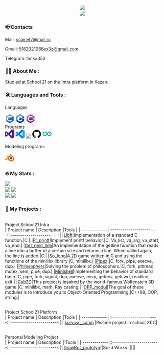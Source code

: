 <div id="header" align="center">
    <img src="https://media4.giphy.com/media/qgQUggAC3Pfv687qPC/giphy.gif?cid=ecf05e474ydg1ztwzc9iu0pl45sk4dy9ma21nokmpcc7ktn3&rid=giphy.gif&ct=g" width="200"/>
</div>

<div id="badges" align="center">
    <!---<a href="https://grabcad.com/dashboard"> 
    <img src="https://img.shields.io/badge/grabcad-black?logo=grabcad&logoColor=white&style=for-the-badge" width="100" alt="GrabCad Badge"/>
    </a>--->
</div>

<div id="badges" align="center">
    <img src="https://komarev.com/ghpvc/?username=scainet7&color=lightgrey&style=plastic"/>
</div>

### :mailbox_closed:Contacts

Mail:       scainet7@mail.ru


Gmail:      5162021066ex3z@gmail.com

Telegram:   timka353

### :man_technologist: About Me :

Studied at School 21 on the Intra platform in Kazan.

### :hammer_and_wrench: Languages and Tools :

Languages
<div id="badges">
    <img src="https://github.com/devicons/devicon/blob/master/icons/c/c-original.svg" width="30px"/>
    <img src="https://github.com/devicons/devicon/blob/master/icons/cplusplus/cplusplus-original.svg" width="30px"/>
    <img src="https://github.com/devicons/devicon/blob/master/icons/csharp/csharp-original.svg" width="30px"/>
</div>
Programs
<div id="badges">
    <img src="https://github.com/devicons/devicon/blob/master/icons/visualstudio/visualstudio-plain.svg" width="30px"/>
    <img src="https://github.com/devicons/devicon/blob/master/icons/vscode/vscode-original.svg" width="30px"/>
    <img src="https://cdn.worldvectorlogo.com/logos/clion-1.svg" width="30px"/>
    <img src="https://github.com/devicons/devicon/blob/master/icons/github/github-original.svg" width="30px"/>
     <!---<img src="https://github.com/devicons/devicon/blob/master/icons/unity/unity-original.svg" width="30px"/>---> 
    <img src="https://github.com/devicons/devicon/blob/master/icons/arduino/arduino-original.svg" width="30px"/>
</div>

Modeling programs 
<div id="badges">
    <img src="https://github.com/devicons/devicon/blob/master/icons/blender/blender-original.svg" width="30px"/>
</div>

### :fire: My Stats :

<div id="badges">
    <img src="http://github-profile-summary-cards.vercel.app/api/cards/profile-details?username=scainet7&theme=2077" width="500px"/>
</div>
<div id="badges">
    <img src="http://github-profile-summary-cards.vercel.app/api/cards/repos-per-language?username=scainet7&theme=2077"width="250px"/>
    <img src="http://github-profile-summary-cards.vercel.app/api/cards/most-commit-language?username=scainet7&theme=2077"width="250px"/>
</div>
<div id="badges">
    <img src="http://github-profile-summary-cards.vercel.app/api/cards/stats?username=scainet7&theme=2077"width="250px"/>
    <img src="http://github-profile-summary-cards.vercel.app/api/cards/productive-time?username=scainet7&theme=2077&utcOffset=8"width="250px"/>
</div>

### :file_folder: My Projects :

<br> Project School21 Intra </br>
| Project name      | Description                |Tools                |
| ------------- |:------------------------:| ------------------------:| 
|[Libft](https://github.com/scainet7/Libft)|Implementation of a standard C function.|C.|
|[Ft_printf](https://github.com/scainet7/ft_printf)|Implement printf behavior.|С, Va_list, va_arg, va_start, va_end.|
|[Get_next_line](https://github.com/scainet7/get_next_line)|An implementation of the getline function that reads a line into a buffer of a certain size and returns a line. When called again, the line is added.|C.|
|[So_long](https://github.com/scainet7/So_long)|A 2D game written in C and using the functions of the minilibx library.|C, minilibx.|
|[Pipex](https://github.com/scainet7/Pipex)||C, fork, pipe, execve, dup.|
|[Philosophers](https://github.com/scainet7/Philosophers)|Solving the problem of philosophers.|C, fork, pthread, mutex, sem, pipe, dup.|
|[Minishell](https://github.com/scainet7/Minishell)|Implementing the behavior of standard bash.|C, pipe, fork, signal, dup, execve, envp, getenv, getcwd, readline, exit.|
|[Cub3D](https://github.com/scainet7/Cub3D)|This project is inspired by the world-famous Wolfenstein 3D game.|C, minilibx, math, Ray casting.|
|[CPP_modul](https://github.com/scainet7/CPP_modul)|The goal of these modules is to introduce you to Object-Oriented Programming.|C++98, OOP, string.|

<br> Project School21 Platform </br>
| Project name      | Description                |Tools                |
| ------------- |:------------------------:| ------------------------:| 
| [survival_camp](https://github.com/scainet7/survival_camp) |Piscine project in school 21|C|

<br> Personal Modeling Project </br>
| Project name      | Description                | Tools |
| ------------- |:------------------------:| ------------------------:|
|[DrawBot_prototyp](https://drive.google.com/drive/folders/1Xvb0IHcfWdeb_MImfi8IQB_gM7_5T3U5?usp=sharing)||Solid Works.
||||






